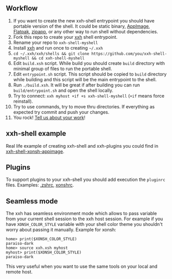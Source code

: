 ## Workflow
1. If you want to create the new xxh-shell entrypoint you should have portable version of the shell. It could be static binary, [AppImage](https://appimage.org/), [Flatpak](https://www.flatpak.org/), [zipapp](https://docs.python.org/3.5/library/zipapp.html), or any other way to run shell without dependencies.
2. Fork this repo to create your [xxh](https://github.com/xxh/xxh) shell entrypoint.
3. Rename your repo to `xxh-shell-myshell`
4. Install [xxh](https://github.com/xxh/xxh) and run once to creating `~/.xxh`
5. `cd ~/.xxh/xxh/shells && git clone https://github.com/you/xxh-shell-myshell && cd xxh-shell-myshell`
6. Edit `build.xsh` script. While build you should create `build` directory with minimal group of files to run the portable shell.
7. Edit `entrypoint.sh` script. This script should be copied to `build` directory while building and this script will be the main entrypoint to the shell.
8. Run `./build.xsh`. It will be great if after building you can run `build/entrypoint.sh` and open the shell locally.
9. Try to connect: `xxh myhost +if +s xxh-shell-myshell` (`+if` means force reinstall).
10. Try to use commands, try to move thru directories. If everything as expected try commit and push your changes.
11. You rock! [Tell us about your work](https://gitter.im/xonssh-xxh/community)!

## xxh-shell example

Real life example of creating xxh-shell and xxh-plugins you could find in [xxh-shell-xonsh-appimage](https://github.com/xxh/xxh-shell-xonsh-appimage).

## Plugins

To support plugins to your xxh-shell you should add execution the `pluginrc` files. Examples: [.zshrc](https://github.com/xxh/xxh-shell-zsh/blob/master/.zshrc), [xonshrc](https://github.com/xxh/xxh-shell-xonsh-appimage/blob/master/xonshrc.xsh).

## Seamless mode
The xxh has seamless environment mode which allows to pass variable from your current shell session 
to the xxh host session. For example if you have `XONSH_COLOR_STYLE` variable with your shell color theme you shouldn't
worry about passing it manually. Example for xonsh: 
```
home> print($XONSH_COLOR_STYLE)
paraiso-dark
home> source xxh.xsh myhost
myhost> print($XONSH_COLOR_STYLE)
paraiso-dark
``` 
This very useful when you want to use the same tools on your local and remote host. 
